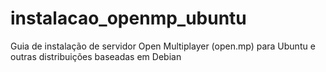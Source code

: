 # instalacao_openmp_ubuntu
Guia de instalação de servidor Open Multiplayer (open.mp) para Ubuntu e outras distribuições baseadas em Debian
